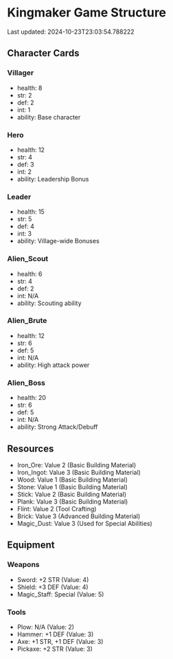 # Kingmaker Game Structure
Last updated: 2024-10-23T23:03:54.788222
## Character Cards
### Villager
- health: 8
- str: 2
- def: 2
- int: 1
- ability: Base character

### Hero
- health: 12
- str: 4
- def: 3
- int: 2
- ability: Leadership Bonus

### Leader
- health: 15
- str: 5
- def: 4
- int: 3
- ability: Village-wide Bonuses

### Alien_Scout
- health: 6
- str: 4
- def: 2
- int: N/A
- ability: Scouting ability

### Alien_Brute
- health: 12
- str: 6
- def: 5
- int: N/A
- ability: High attack power

### Alien_Boss
- health: 20
- str: 6
- def: 5
- int: N/A
- ability: Strong Attack/Debuff

## Resources
- Iron_Ore: Value 2 (Basic Building Material)
- Iron_Ingot: Value 3 (Basic Building Material)
- Wood: Value 1 (Basic Building Material)
- Stone: Value 1 (Basic Building Material)
- Stick: Value 2 (Basic Building Material)
- Plank: Value 3 (Basic Building Material)
- Flint: Value 2 (Tool Crafting)
- Brick: Value 3 (Advanced Building Material)
- Magic_Dust: Value 3 (Used for Special Abilities)

## Equipment
### Weapons
- Sword: +2 STR (Value: 4)
- Shield: +3 DEF (Value: 4)
- Magic_Staff: Special (Value: 5)

### Tools
- Plow: N/A (Value: 2)
- Hammer: +1 DEF (Value: 3)
- Axe: +1 STR, +1 DEF (Value: 3)
- Pickaxe: +2 STR (Value: 3)

